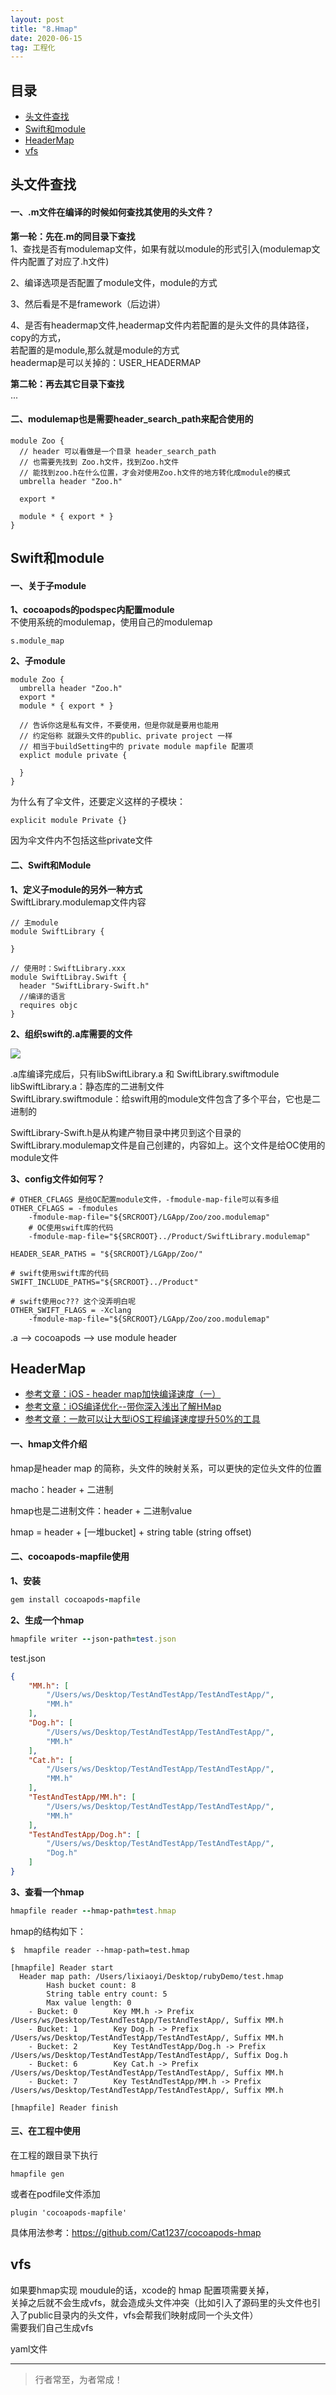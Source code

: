 ```yaml
---
layout: post
title: "8.Hmap"
date: 2020-06-15
tag: 工程化
---
```



## 目录
- [头文件查找](#content1)   
- [Swift和module](#content2)   
- [HeaderMap](#content3)   
- [vfs](#content4)   





<!-- ************************************************ -->
## <a id="content1">头文件查找</a>

#### **一、.m文件在编译的时候如何查找其使用的头文件？**    

**第一轮：先在.m的同目录下查找**   
1、查找是否有modulemap文件，如果有就以module的形式引入(modulemap文件内配置了对应了.h文件)   

2、编译选项是否配置了module文件，module的方式    

3、然后看是不是framework（后边讲）   

4、是否有headermap文件,headermap文件内若配置的是头文件的具体路径，copy的方式，   
若配置的是module,那么就是module的方式         
headermap是可以关掉的：USER_HEADERMAP  

**第二轮：再去其它目录下查找**     
...


  
#### **二、modulemap也是需要header_search_path来配合使用的**    
```
module Zoo {
  // header 可以看做是一个目录 header_search_path
  // 也需要先找到 Zoo.h文件，找到Zoo.h文件
  // 能找到zoo.h在什么位置，才会对使用Zoo.h文件的地方转化成module的模式
  umbrella header "Zoo.h"

  export *

  module * { export * }
}
```


<!-- ************************************************ -->
## <a id="content2">Swift和module</a>


#### **一、关于子module**    

**1、cocoapods的podspec内配置module**   
不使用系统的modulemap，使用自己的modulemap           
```
s.module_map
```

**2、子module**         
```
module Zoo {
  umbrella header "Zoo.h"
  export *
  module * { export * }

  // 告诉你这是私有文件，不要使用，但是你就是要用也能用
  // 约定俗称 就跟头文件的public、private project 一样
  // 相当于buildSetting中的 private module mapfile 配置项
  explict module private {

  }
}
```

为什么有了伞文件，还要定义这样的子模块：   
```shell
explicit module Private {}    
```
因为伞文件内不包括这些private文件    


#### **二、Swift和Module**    

**1、定义子module的另外一种方式**       
SwiftLibrary.modulemap文件内容
```
// 主module
module SwiftLibrary {

}

// 使用时：SwiftLibrary.xxx
module SwiftLibray.Swift {
  header "SwiftLibrary-Swift.h"
  //编译的语言
  requires objc
}
```

**2、组织swift的.a库需要的文件**    

<img src="/images/project/32.png">

.a库编译完成后，只有libSwiftLibrary.a 和 SwiftLibrary.swiftmodule    
libSwiftLibrary.a：静态库的二进制文件   
SwiftLibrary.swiftmodule：给swift用的module文件包含了多个平台，它也是二进制的    

SwiftLibrary-Swift.h是从构建产物目录中拷贝到这个目录的   
SwiftLibrary.modulemap文件是自己创建的，内容如上。这个文件是给OC使用的module文件         



**3、config文件如何写？**   

```shell
# OTHER_CFLAGS 是给OC配置module文件，-fmodule-map-file可以有多组  
OTHER_CFLAGS = -fmodules
    -fmodule-map-file="${SRCROOT}/LGApp/Zoo/zoo.modulemap"
    # OC使用swift库的代码
    -fmodule-map-file="${SRCROOT}../Product/SwiftLibrary.modulemap"

HEADER_SEAR_PATHS = "${SRCROOT}/LGApp/Zoo/"

# swift使用swift库的代码
SWIFT_INCLUDE_PATHS="${SRCROOT}../Product"

# swift使用oc??? 这个没弄明白呢
OTHER_SWIFT_FLAGS = -Xclang
    -fmodule-map-file="${SRCROOT}/LGApp/Zoo/zoo.modulemap"
```

.a --> cocoapods --> use module header  


<!-- ************************************************ -->
## <a id="content3">HeaderMap</a>

- [参考文章：iOS - header map加快编译速度（一）](https://juejin.cn/post/7125129899680989215)
- [参考文章：iOS编译优化--带你深入浅出了解HMap](https://www.jianshu.com/p/afd1b0edb43a)
- [参考文章：一款可以让大型iOS工程编译速度提升50%的工具](https://juejin.cn/post/6934554272142983181)




#### **一、hmap文件介绍**    

hmap是header map 的简称，头文件的映射关系，可以更快的定位头文件的位置    

macho：header + 二进制  

hmap也是二进制文件：header + 二进制value  

hmap = header + [一堆bucket] + string table (string offset)


#### **二、cocoapods-mapfile使用**   

**1、安装**   
```ruby
gem install cocoapods-mapfile
```

**2、生成一个hmap**    
```ruby
hmapfile writer --json-path=test.json
```

test.json       
```json
{
    "MM.h": [
        "/Users/ws/Desktop/TestAndTestApp/TestAndTestApp/",
        "MM.h"
    ],
    "Dog.h": [
        "/Users/ws/Desktop/TestAndTestApp/TestAndTestApp/",
        "MM.h"
    ],
    "Cat.h": [
        "/Users/ws/Desktop/TestAndTestApp/TestAndTestApp/",
        "MM.h"
    ],
    "TestAndTestApp/MM.h": [
        "/Users/ws/Desktop/TestAndTestApp/TestAndTestApp/",
        "MM.h"
    ],
    "TestAndTestApp/Dog.h": [
        "/Users/ws/Desktop/TestAndTestApp/TestAndTestApp/",
        "Dog.h"
    ]
}
```

**3、查看一个hmap**   
```ruby
hmapfile reader --hmap-path=test.hmap   
```

hmap的结构如下：
```shell
$  hmapfile reader --hmap-path=test.hmap

[hmapfile] Reader start
  Header map path: /Users/lixiaoyi/Desktop/rubyDemo/test.hmap
        Hash bucket count: 8
        String table entry count: 5
        Max value length: 0
	- Bucket: 0        Key MM.h -> Prefix /Users/ws/Desktop/TestAndTestApp/TestAndTestApp/, Suffix MM.h
	- Bucket: 1        Key Dog.h -> Prefix /Users/ws/Desktop/TestAndTestApp/TestAndTestApp/, Suffix MM.h
	- Bucket: 2        Key TestAndTestApp/Dog.h -> Prefix /Users/ws/Desktop/TestAndTestApp/TestAndTestApp/, Suffix Dog.h
	- Bucket: 6        Key Cat.h -> Prefix /Users/ws/Desktop/TestAndTestApp/TestAndTestApp/, Suffix MM.h
	- Bucket: 7        Key TestAndTestApp/MM.h -> Prefix /Users/ws/Desktop/TestAndTestApp/TestAndTestApp/, Suffix MM.h

[hmapfile] Reader finish
```


#### **三、在工程中使用**

在工程的跟目录下执行   
```shell
hmapfile gen
```

或者在podfile文件添加    
```shell
plugin 'cocoapods-mapfile'
```

具体用法参考：<a href="https://github.com/Cat1237/cocoapods-hmap">https://github.com/Cat1237/cocoapods-hmap</a>



<!-- ************************************************ -->
## <a id="content4">vfs</a>



如果要hmap实现 moudule的话，xcode的 hmap 配置项需要关掉，    
关掉之后就不会生成vfs，就会造成头文件冲突（比如引入了源码里的头文件也引入了public目录内的头文件，vfs会帮我们映射成同一个头文件）   
需要我们自己生成vfs   

yaml文件   



----------
>  行者常至，为者常成！


